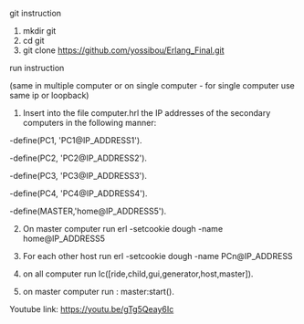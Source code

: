 git instruction

1. mkdir git
2. cd git
3. git clone https://github.com/yossibou/Erlang_Final.git

run instruction

(same in multiple computer or on single computer - for single computer use same ip or loopback)

1. Insert into the file computer.hrl the IP addresses of the secondary computers in the following manner:

-define(PC1, 'PC1@IP_ADDRESS1').

-define(PC2, 'PC2@IP_ADDRESS2').

-define(PC3, 'PC3@IP_ADDRESS3').

-define(PC4, 'PC4@IP_ADDRESS4').

-define(MASTER,'home@IP_ADDRESS5').

2. On master computer run erl -setcookie dough -name home@IP_ADDRESS5
3. For each other host run erl -setcookie dough -name PCn@IP_ADDRESS

4. on all computer run lc([ride,child,gui,generator,host,master]).
5. on master computer run : master:start().

Youtube link: https://youtu.be/gTg5Qeay6Ic
